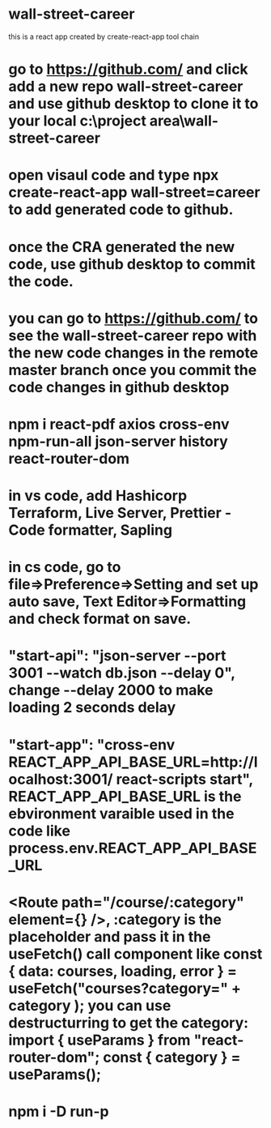 # wall-street-career
this is a react app created by create-react-app tool chain

# go to https://github.com/ and click add a new repo wall-street-career and use github desktop to clone it to your local c:\project area\wall-street-career

# open visaul code and type npx create-react-app wall-street=career to add generated code to github.

# once the CRA generated the new code, use github desktop to commit the code.

# you can go to  https://github.com/ to see the wall-street-career repo with the new code changes in the remote master branch once you commit the code changes in github desktop

# npm i react-pdf axios cross-env npm-run-all json-server history react-router-dom

# in vs code, add Hashicorp Terraform, Live Server, Prettier - Code formatter, Sapling

# in cs code, go to file=>Preference=>Setting and set up auto save, Text Editor=>Formatting and check format on save.

#  "start-api": "json-server --port 3001 --watch db.json --delay 0", change --delay 2000 to make loading 2 seconds delay

# "start-app": "cross-env REACT_APP_API_BASE_URL=http://localhost:3001/ react-scripts start", REACT_APP_API_BASE_URL is the ebvironment varaible used in the code like process.env.REACT_APP_API_BASE_URL

#    <Route path="/course/:category" element={<Courses/>} />, :category is the placeholder and pass it in the useFetch() call component like const { data: courses, loading, error } = useFetch("courses?category=" + category  ); you can use destructurring to get the category: import { useParams } from "react-router-dom"; const { category } = useParams();

# npm i -D run-p